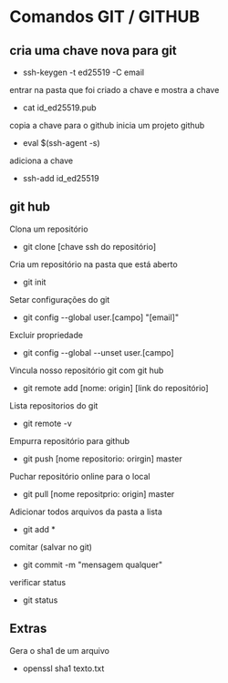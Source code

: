 # Comandos GIT / GITHUB

## cria uma chave nova para git

- ssh-keygen -t ed25519 -C email

entrar na pasta que foi criado a chave e mostra a chave
- cat id_ed25519.pub

copia a chave para o github
inicia um projeto github
- eval $(ssh-agent -s)

adiciona a chave 
- ssh-add id_ed25519


## **git hub**


Clona um repositório
- git clone [chave ssh do repositório]

Cria um repositório na pasta que está aberto
- git init

Setar configurações do git
- git config --global user.[campo] "[email]" 

Excluir propriedade
- git config --global --unset user.[campo]

Vincula nosso repositório git com git hub
- git remote add [nome: origin] [link do repositório]

Lista repositorios do git
- git remote -v

Empurra repositório para github
- git push [nome repositorio: orirgin] master

Puchar repositório online para o local
- git pull [nome repositprio: origin] master


Adicionar todos arquivos da pasta a lista
- git add *

comitar (salvar no git)
- git commit -m "mensagem qualquer"

verificar status
- git status


## Extras

Gera o sha1 de um arquivo
- openssl sha1 texto.txt